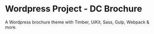 # Wordpress Project - DC Brochure

A Wordpress brochure theme with Timber, UiKit, Sass, Gulp, Webpack & more.
